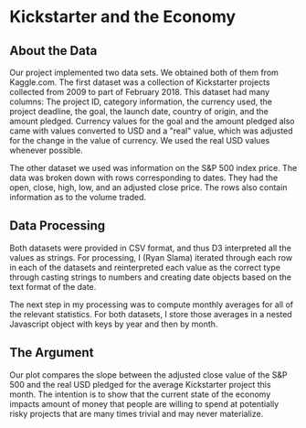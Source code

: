 # Kickstarter and the Economy

## About the Data
Our project implemented two data sets. We obtained both of them from Kaggle.com. The first dataset was a collection of Kickstarter projects collected from 2009 to part of February 2018. This dataset had many columns: The project ID, category information, the currency used, the project deadline, the goal, the launch date, country of origin, and the amount pledged. Currency values for the goal and the amount pledged also came with values converted to USD and a "real" value, which was adjusted for the change in the value of currency. We used the real USD values whenever possible.

The other dataset we used was information on the S&P 500 index price. The data was broken down with rows corresponding to dates. They had the open, close, high, low, and an adjusted close price. The rows also contain information as to the volume traded.

## Data Processing
Both datasets were provided in CSV format, and thus D3 interpreted all the values as strings. For processing, I (Ryan Slama) iterated through each row in each of the datasets and reinterpreted each value as the correct type through casting strings to numbers and creating date objects based on the text format of the date.

The next step in my processing was to compute monthly averages for all of the relevant statistics. For both datasets, I store those averages in a nested Javascript object with keys by year and then by month.

## The Argument
Our plot compares the slope between the adjusted close value of the S&P 500 and the real USD pledged for the average Kickstarter project this month. The intention is to show that the current state of the economy impacts amount of money that people are willing to spend at potentially risky projects that are many times trivial and may never materialize.
